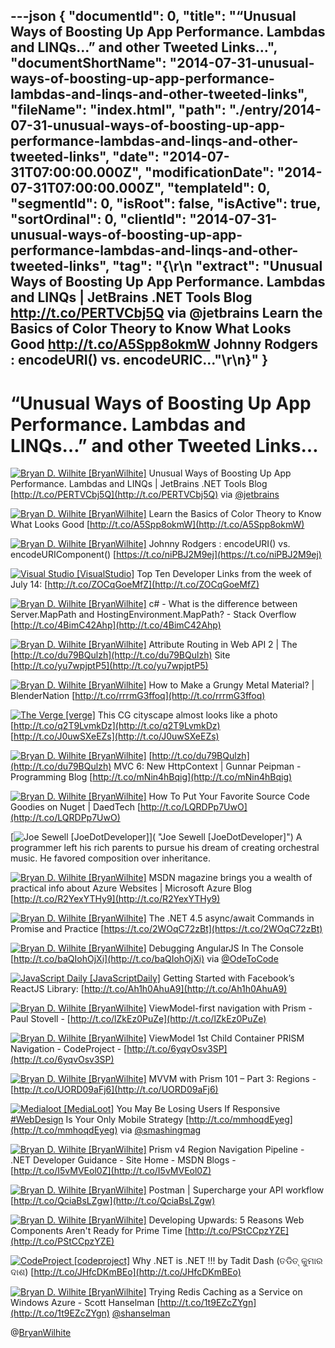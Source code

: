 ---json
{
  "documentId": 0,
  "title": "“Unusual Ways of Boosting Up App Performance. Lambdas and LINQs…” and other Tweeted Links…",
  "documentShortName": "2014-07-31-unusual-ways-of-boosting-up-app-performance-lambdas-and-linqs-and-other-tweeted-links",
  "fileName": "index.html",
  "path": "./entry/2014-07-31-unusual-ways-of-boosting-up-app-performance-lambdas-and-linqs-and-other-tweeted-links",
  "date": "2014-07-31T07:00:00.000Z",
  "modificationDate": "2014-07-31T07:00:00.000Z",
  "templateId": 0,
  "segmentId": 0,
  "isRoot": false,
  "isActive": true,
  "sortOrdinal": 0,
  "clientId": "2014-07-31-unusual-ways-of-boosting-up-app-performance-lambdas-and-linqs-and-other-tweeted-links",
  "tag": "{\r\n  \"extract\": \"Unusual Ways of Boosting Up App Performance. Lambdas and LINQs | JetBrains .NET Tools Blog <http://t.co/PERTVCbj5Q> via @jetbrains  Learn the Basics of Color Theory to Know What Looks Good <http://t.co/A5Spp8okmW>  Johnny Rodgers : encodeURI() vs. encodeURIC...\"\r\n}"
}
---

# “Unusual Ways of Boosting Up App Performance. Lambdas and LINQs…” and other Tweeted Links…

[<img alt="Bryan D. Wilhite [BryanWilhite]" src="https://songhay.blob.core.windows.net/shared-social-twitter/BryanWilhite.jpeg">](http://t.co/UNdqV0Z1zz "Bryan D. Wilhite [BryanWilhite]") <span>Unusual Ways of Boosting Up App Performance. Lambdas and LINQs | JetBrains .NET Tools Blog [http://t.co/PERTVCbj5Q](http://t.co/PERTVCbj5Q) via [@jetbrains](http://twitter.com/jetbrains)</span>

[<img alt="Bryan D. Wilhite [BryanWilhite]" src="https://songhay.blob.core.windows.net/shared-social-twitter/BryanWilhite.jpeg">](http://t.co/UNdqV0Z1zz "Bryan D. Wilhite [BryanWilhite]") <span>Learn the Basics of Color Theory to Know What Looks Good [http://t.co/A5Spp8okmW](http://t.co/A5Spp8okmW)</span>

[<img alt="Bryan D. Wilhite [BryanWilhite]" src="https://songhay.blob.core.windows.net/shared-social-twitter/BryanWilhite.jpeg">](http://t.co/UNdqV0Z1zz "Bryan D. Wilhite [BryanWilhite]") <span>Johnny Rodgers : encodeURI() vs. encodeURIComponent() [https://t.co/niPBJ2M9ej](https://t.co/niPBJ2M9ej)</span>

[<img alt="Visual Studio [VisualStudio]" src="https://songhay.blob.core.windows.net/shared-social-twitter/VisualStudio.png">](http://t.co/OqnL9IGcUY "Visual Studio [VisualStudio]") <span>Top Ten Developer Links from the week of July 14: [http://t.co/ZOCqGoeMfZ](http://t.co/ZOCqGoeMfZ)</span>

[<img alt="Bryan D. Wilhite [BryanWilhite]" src="https://songhay.blob.core.windows.net/shared-social-twitter/BryanWilhite.jpeg">](http://t.co/UNdqV0Z1zz "Bryan D. Wilhite [BryanWilhite]") <span>c# - What is the difference between Server.MapPath and HostingEnvironment.MapPath? - Stack Overflow [http://t.co/4BimC42Ahp](http://t.co/4BimC42Ahp)</span>

[<img alt="Bryan D. Wilhite [BryanWilhite]" src="https://songhay.blob.core.windows.net/shared-social-twitter/BryanWilhite.jpeg">](http://t.co/UNdqV0Z1zz "Bryan D. Wilhite [BryanWilhite]") <span>Attribute Routing in Web API 2 | The [http://t.co/du79BQulzh](http://t.co/du79BQulzh) Site [http://t.co/yu7wpjptP5](http://t.co/yu7wpjptP5)</span>

[<img alt="Bryan D. Wilhite [BryanWilhite]" src="https://songhay.blob.core.windows.net/shared-social-twitter/BryanWilhite.jpeg">](http://t.co/UNdqV0Z1zz "Bryan D. Wilhite [BryanWilhite]") <span>How to Make a Grungy Metal Material? | BlenderNation [http://t.co/rrrmG3ffoq](http://t.co/rrrmG3ffoq)</span>

[<img alt="The Verge [verge]" src="https://songhay.blob.core.windows.net/shared-social-twitter/verge.png">](http://t.co/W2SFxIGhA4 "The Verge [verge]") <span>This CG cityscape almost looks like a photo [http://t.co/q2T9LvmkDz](http://t.co/q2T9LvmkDz) [http://t.co/J0uwSXeEZs](http://t.co/J0uwSXeEZs)</span>

[<img alt="Bryan D. Wilhite [BryanWilhite]" src="https://songhay.blob.core.windows.net/shared-social-twitter/BryanWilhite.jpeg">](http://t.co/UNdqV0Z1zz "Bryan D. Wilhite [BryanWilhite]") <span>[http://t.co/du79BQulzh](http://t.co/du79BQulzh) MVC 6: New HttpContext | Gunnar Peipman - Programming Blog [http://t.co/mNin4hBqig](http://t.co/mNin4hBqig)</span>

[<img alt="Bryan D. Wilhite [BryanWilhite]" src="https://songhay.blob.core.windows.net/shared-social-twitter/BryanWilhite.jpeg">](http://t.co/UNdqV0Z1zz "Bryan D. Wilhite [BryanWilhite]") <span>How To Put Your Favorite Source Code Goodies on Nuget | DaedTech [http://t.co/LQRDPp7UwO](http://t.co/LQRDPp7UwO)</span>

[<img alt="Joe Sewell [JoeDotDeveloper]" src="https://songhay.blob.core.windows.net/shared-social-twitter/JoeDotDeveloper.jpeg">]( "Joe Sewell [JoeDotDeveloper]") <span>A programmer left his rich parents to pursue his dream of creating orchestral music. He favored composition over inheritance.</span>

[<img alt="Bryan D. Wilhite [BryanWilhite]" src="https://songhay.blob.core.windows.net/shared-social-twitter/BryanWilhite.jpeg">](http://t.co/UNdqV0Z1zz "Bryan D. Wilhite [BryanWilhite]") <span>MSDN magazine brings you a wealth of practical info about Azure Websites | Microsoft Azure Blog [http://t.co/R2YexYTHy9](http://t.co/R2YexYTHy9)</span>

[<img alt="Bryan D. Wilhite [BryanWilhite]" src="https://songhay.blob.core.windows.net/shared-social-twitter/BryanWilhite.jpeg">](http://t.co/UNdqV0Z1zz "Bryan D. Wilhite [BryanWilhite]") <span>The .NET 4.5 async/await Commands in Promise and Practice [https://t.co/2WOqC72zBt](https://t.co/2WOqC72zBt)</span>

[<img alt="Bryan D. Wilhite [BryanWilhite]" src="https://songhay.blob.core.windows.net/shared-social-twitter/BryanWilhite.jpeg">](http://t.co/UNdqV0Z1zz "Bryan D. Wilhite [BryanWilhite]") <span>Debugging AngularJS In The Console [http://t.co/baQIohOjXi](http://t.co/baQIohOjXi) via [@OdeToCode](http://twitter.com/OdeToCode)</span>

[<img alt="JavaScript Daily [JavaScriptDaily]" src="https://songhay.blob.core.windows.net/shared-social-twitter/JavaScriptDaily.png">](http://t.co/56rEexiC7n "JavaScript Daily [JavaScriptDaily]") <span>Getting Started with Facebook’s ReactJS Library: [http://t.co/Ah1h0AhuA9](http://t.co/Ah1h0AhuA9)</span>

[<img alt="Bryan D. Wilhite [BryanWilhite]" src="https://songhay.blob.core.windows.net/shared-social-twitter/BryanWilhite.jpeg">](http://t.co/UNdqV0Z1zz "Bryan D. Wilhite [BryanWilhite]") <span>ViewModel-first navigation with Prism - Paul Stovell - [http://t.co/lZkEz0PuZe](http://t.co/lZkEz0PuZe)</span>

[<img alt="Bryan D. Wilhite [BryanWilhite]" src="https://songhay.blob.core.windows.net/shared-social-twitter/BryanWilhite.jpeg">](http://t.co/UNdqV0Z1zz "Bryan D. Wilhite [BryanWilhite]") <span>ViewModel 1st Child Container PRISM Navigation - CodeProject - [http://t.co/6yqvOsv3SP](http://t.co/6yqvOsv3SP)</span>

[<img alt="Bryan D. Wilhite [BryanWilhite]" src="https://songhay.blob.core.windows.net/shared-social-twitter/BryanWilhite.jpeg">](http://t.co/UNdqV0Z1zz "Bryan D. Wilhite [BryanWilhite]") <span>MVVM with Prism 101 – Part 3: Regions - [http://t.co/UORD09aFj6](http://t.co/UORD09aFj6)</span>

[<img alt="Medialoot [MediaLoot]" src="https://songhay.blob.core.windows.net/shared-social-twitter/MediaLoot.png">](http://t.co/mBCFBlwXVS "Medialoot [MediaLoot]") <span>You May Be Losing Users If Responsive [#WebDesign](http://search.twitter.com/search?q=%23WebDesign) Is Your Only Mobile Strategy [http://t.co/mmhoqdEyeg](http://t.co/mmhoqdEyeg) via [@smashingmag](http://twitter.com/smashingmag)</span>

[<img alt="Bryan D. Wilhite [BryanWilhite]" src="https://songhay.blob.core.windows.net/shared-social-twitter/BryanWilhite.jpeg">](http://t.co/UNdqV0Z1zz "Bryan D. Wilhite [BryanWilhite]") <span>Prism v4 Region Navigation Pipeline - .NET Developer Guidance - Site Home - MSDN Blogs - [http://t.co/I5vMVEol0Z](http://t.co/I5vMVEol0Z)</span>

[<img alt="Bryan D. Wilhite [BryanWilhite]" src="https://songhay.blob.core.windows.net/shared-social-twitter/BryanWilhite.jpeg">](http://t.co/UNdqV0Z1zz "Bryan D. Wilhite [BryanWilhite]") <span>Postman | Supercharge your API workflow [http://t.co/QciaBsLZgw](http://t.co/QciaBsLZgw)</span>

[<img alt="Bryan D. Wilhite [BryanWilhite]" src="https://songhay.blob.core.windows.net/shared-social-twitter/BryanWilhite.jpeg">](http://t.co/UNdqV0Z1zz "Bryan D. Wilhite [BryanWilhite]") <span>Developing Upwards: 5 Reasons Web Components Aren't Ready for Prime Time [http://t.co/PStCCpzYZE](http://t.co/PStCCpzYZE)</span>

[<img alt="CodeProject [codeproject]" src="https://songhay.blob.core.windows.net/shared-social-twitter/codeproject.png">](http://t.co/4uZjbAWyZS "CodeProject [codeproject]") <span>Why .NET is .NET !!! by Tadit Dash (ତଡିତ୍ କୁମାର ଦାଶ) [http://t.co/JHfcDKmBEo](http://t.co/JHfcDKmBEo)</span>

[<img alt="Bryan D. Wilhite [BryanWilhite]" src="https://songhay.blob.core.windows.net/shared-social-twitter/BryanWilhite.jpeg">](http://t.co/UNdqV0Z1zz "Bryan D. Wilhite [BryanWilhite]") <span>Trying Redis Caching as a Service on Windows Azure - Scott Hanselman [http://t.co/1t9EZcZYgn](http://t.co/1t9EZcZYgn) [@shanselman](http://twitter.com/shanselman)</span>

@[BryanWilhite](https://twitter.com/BryanWilhite)
